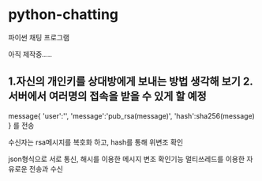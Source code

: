 # python-chatting
파이썬 채팅 프로그램

아직 제작중.....

1.자신의 개인키를 상대방에게 보내는 방법 생각해 보기
2. 서버에서 여러명의 접속을 받을 수 있게 할 예정
----------------------------------------------

message{
'user':'',
'message':'pub_rsa(message)',
'hash':sha256(message)
}
를 전송

수신자는 rsa메시지를 복호화 하고, hash를 통해 위변조 확인


json형식으로 서로 통신, 해시를 이용한 메시지 변조 확인기능
멀티쓰레드를 이용한 자유로운 전송과 수신
